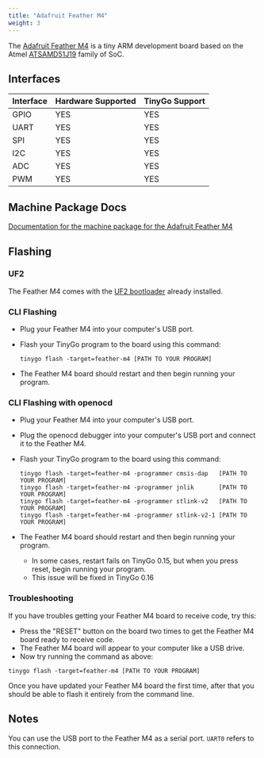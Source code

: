 ```yaml
---
title: "Adafruit Feather M4"
weight: 3
---
```


The [Adafruit Feather M4](https://www.adafruit.com/product/3857) is a tiny ARM development board based on the Atmel [ATSAMD51J19](https://www.microchip.com/wwwproducts/en/ATSAMD51J19A) family of SoC.

## Interfaces

| Interface | Hardware Supported | TinyGo Support |
| --------- | ------------- | ----- |
| GPIO      | YES | YES |
| UART      | YES | YES |
| SPI      | YES | YES |
| I2C      | YES | YES |
| ADC      | YES | YES |
| PWM      | YES | YES |

## Machine Package Docs

[Documentation for the machine package for the Adafruit Feather M4](../machine/feather-m4)

## Flashing

### UF2

The Feather M4 comes with the [UF2 bootloader](https://github.com/Microsoft/uf2) already installed.

### CLI Flashing

- Plug your Feather M4 into your computer's USB port.
- Flash your TinyGo program to the board using this command:

    ```shell
    tinygo flash -target=feather-m4 [PATH TO YOUR PROGRAM]
    ```

- The Feather M4 board should restart and then begin running your program.

### CLI Flashing with openocd

- Plug your Feather M4 into your computer's USB port.
- Plug the openocd debugger into your computer's USB port and connect it to the Feather M4.
- Flash your TinyGo program to the board using this command:

    ```shell
    tinygo flash -target=feather-m4 -programmer cmsis-dap   [PATH TO YOUR PROGRAM]
    tinygo flash -target=feather-m4 -programmer jnlik       [PATH TO YOUR PROGRAM]
    tinygo flash -target=feather-m4 -programmer stlink-v2   [PATH TO YOUR PROGRAM]
    tinygo flash -target=feather-m4 -programmer stlink-v2-1 [PATH TO YOUR PROGRAM]
    ```

- The Feather M4 board should restart and then begin running your program.
    - In some cases, restart fails on TinyGo 0.15, but when you press reset, begin running your program.
    - This issue will be fixed in TinyGo 0.16

### Troubleshooting

If you have troubles getting your Feather M4 board to receive code, try this:

- Press the "RESET" button on the board two times to get the Feather M4 board ready to receive code.
- The Feather M4 board will appear to your computer like a USB drive.
- Now try running the command as above:


```shell
tinygo flash -target=feather-m4 [PATH TO YOUR PROGRAM]
```

Once you have updated your Feather M4 board the first time, after that you should be able to flash it entirely from the command line.

## Notes

You can use the USB port to the Feather M4 as a serial port. `UART0` refers to this connection.
